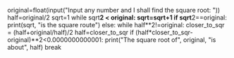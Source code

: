 original=float(input("Input any number and I shall find the square root: "))
half=original/2
sqrt=1
while sqrt**2 < original:
    sqrt=sqrt+1
if sqrt**2==original:
    print(sqrt, "is the square route")
else:
    while half**2!=original:
        closer_to_sqr = (half+original/half)/2
        half=closer_to_sqr
        if (half*closer_to_sqr-original)**2<0.0000000000001:
            print("The square root of", original, "is about", half)
            break
